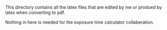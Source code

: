 This directory contains all the latex files that are edited by me or produed
by latex when converting to pdf.

Nothing in here is needed for the exposure
time calculator collaberation.
